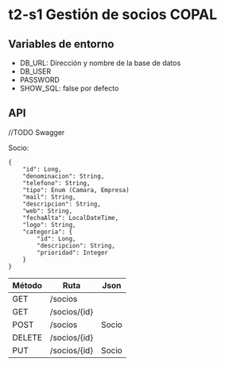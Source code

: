 
# t2-s1 Gestión de socios COPAL

## Variables de entorno

 - DB_URL: Dirección y nombre de la base de datos
 - DB_USER
 - PASSWORD
 - SHOW_SQL: false por defecto

## API
//TODO Swagger

Socio:

    {
	    "id": Long,
	    "denominacion": String,
	    "telefono": String,
	    "tipo": Enum (Camara, Empresa) 
	    "mail": String,
	    "descripcion": String,
	    "web": String,
	    "fechaAlta": LocalDateTime,
	    "logo": String,
	    "categoria": {
	        "id": Long,
	        "descripcion": String,
	        "prioridad": Integer
		}
    }

|Método  |Ruta  |Json |
|--|--|--|
|GET  |/socios  ||
|GET  |/socios/{id}  ||
|POST  |/socios  |Socio|
|DELETE  |/socios/{id}  ||
|PUT  |/socios/{id}  |Socio|
